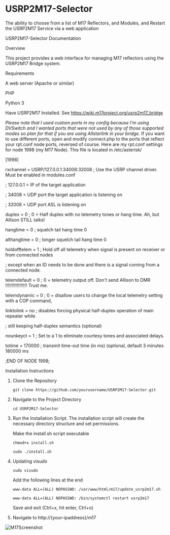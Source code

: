 # USRP2M17-Selector
The ability to choose from a list of M17 Reflectors, and Modules, and Restart the USRP2M17 Service via a web application

USRP2M17-Selector Documentation

Overview

  This project provides a web interface for managing M17 reflectors using the USRP2M17 Bridge system.

Requirements

  A web server (Apache or similar)

  PHP

  Python 3

  Have USRP2M17 Installed.  See https://wiki.m17project.org/usrp2m17_bridge

   *Please note that I used custom ports in my config because I'm using DVSwitch and I wanted ports that were not used by any of those supported modes so plan for that if you are using Allstarlink in your bridge.*
   If you want to use different ports, open and modify connect.php to the ports that reflect your rpt.conf node ports, reversed of course.  Here are my rpt.conf settings for node 1998 (my M17 Node).  This file is located in /etc/asterisk/
   
[1998]

rxchannel = USRP/127.0.0.1:34008:32008  ; Use the USRP channel driver. Must be enabled in modules.conf
 
 ; 127.0.0.1 = IP of the target application
     
 ; 34008 = UDP port the target application is listening on
    
 ; 32008 = UDP port ASL is listening on

 duplex = 0				; 0 = Half duplex with no telemetry tones or hang time. Ah, but Allison STILL talks!

 hangtime = 0				; squelch tail hang time 0
 
 althangtime = 0				; longer squelch tail hang time 0

 holdofftelem = 1			; Hold off all telemetry when signal is present on receiver or from connected nodes
 
   ; except when an ID needs to be done and there is a signal coming from a connected node.

telemdefault = 0			; 0 = telemetry output off. Don't send Allison to DMR !!!!!!!!!!!!!!!!! Trust me.

telemdynamic = 0			; 0 = disallow users to change the local telemetry setting with a COP command,

linktolink = no				; disables forcing physical half-duplex operation of main repeater while

   ; still keeping half-duplex semantics (optional)

nounkeyct = 1				; Set to a 1 to eliminate courtesy tones and associated delays.

totime = 170000				; transmit time-out time (in ms) (optional, default 3 minutes 180000 ms

;END OF NODE 1998;


Installation Instructions

1) Clone the Repository

       git clone https://github.com/yourusername/USRP2M17-Selector.git

2) Navigate to the Project Directory

       cd USRP2M17-Selector

3) Run the Installation Script. The installation script will create the necessary directory structure and set permissions.

      Make the install.sh script executable

       chmod+x install.sh

       sudo ./install.sh

4) Updating visudo

       sudo visudo

     Add the following lines at the end
    
       www-data ALL=(ALL) NOPASSWD: /var/www/html/m17/update_usrp2m17.sh

       www-data ALL=(ALL) NOPASSWD: /bin/systemctl restart usrp2m17

     Save and exit (Ctrl+x, hit enter, Ctrl+o)

6) Navigate to http://{your-ipaddress}/m17
   
![M17Screenshot](https://github.com/user-attachments/assets/65832674-46e8-4dc2-b52e-dc0255f36b69)

